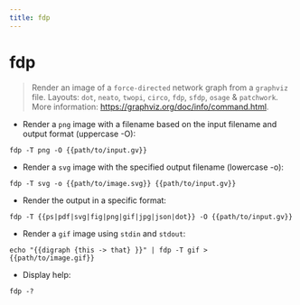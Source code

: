 ```yaml
---
title: fdp
---
```

# fdp

> Render an image of a `force-directed` network graph from a `graphviz` file.
> Layouts: `dot`, `neato`, `twopi`, `circo`, `fdp`, `sfdp`, `osage` & `patchwork`.
> More information: <https://graphviz.org/doc/info/command.html>.

- Render a `png` image with a filename based on the input filename and output format (uppercase -O):

`fdp -T png -O {{path/to/input.gv}}`

- Render a `svg` image with the specified output filename (lowercase -o):

`fdp -T svg -o {{path/to/image.svg}} {{path/to/input.gv}}`

- Render the output in a specific format:

`fdp -T {{ps|pdf|svg|fig|png|gif|jpg|json|dot}} -O {{path/to/input.gv}}`

- Render a `gif` image using `stdin` and `stdout`:

`echo "{{digraph {this -> that} }}" | fdp -T gif > {{path/to/image.gif}}`

- Display help:

`fdp -?`
